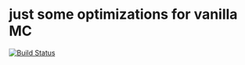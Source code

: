 # just some optimizations for vanilla MC

[![Build Status](http://jenkins.daporkchop.net/job/PorkStudios/job/SpeedBoost/job/master/badge/icon)](http://jenkins.daporkchop.net/job/PorkStudios/job/SpeedBoost/)
